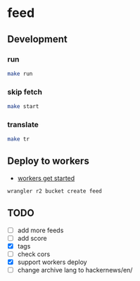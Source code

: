 # feed

## Development

### run

```bash
make run
```

### skip fetch

```bash
make start
```

### translate

```bash
make tr
```

## Deploy to workers

- [workers get started](https://developers.cloudflare.com/workers/get-started/guide/)

```bash
wrangler r2 bucket create feed
```

## TODO

- [ ] add more feeds
- [ ] add score
- [x] tags
- [ ] check cors
- [x] support workers deploy
- [ ] change archive lang to hackernews/en/
